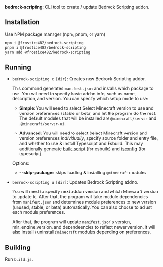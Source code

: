 __bedrock-scripting__: CLI tool to create / update Bedrock Scripting addon.

## Installation

Use NPM package manager (npm, pnpm, or yarn)

```sh
npm i @frostice482/bedrock-scripting
pnpm i @frostice482/bedrock-scripting
yarn add @frostice482/bedrock-scripting
```

## Running

- `bedrock-scripting c [dir]`: Creates new Bedrock Scripting addon.

	This command generates `manifest.json` and installs which package to use.
	You will need to specify basic addon info, such as name, description, and version.
	You can specify which setup mode to use:

	- **Simple**: You will need to select Select Minecraft version to use and version preferences (stable or beta) and let the program do the rest. The default modules that will be installed are `@minecraft/server` and .`@minecraft/server-ui`.

	- **Advanced**: You will need to select Select Minecraft version and version preferences _individually_, specify source folder and entry file, and whether to use & install Typescript and Esbuild. This may additionally generate [build script](./res/build.mjs) (for esbuild) and [tsconfig](./res/tsconfig.json) (for typescript).

	Options:

	- **--skip-packages** skips loading & installing `@minecraft` modules

- `bedrock-scripting u [dir]`: Updates Bedrock Scripting addno.

	You will need to specify next addon version and which Minecraft version to update to. After that, the program will take module dependencies from `manifest.json` and determines module preferences to new version (unused, stable, or beta) automatically. You can also choose to adjust each module preferences.

	After that, the program will update `manifest.json`'s version, min_engine_version, and dependeencies to reflect newer version. It will also install / uninstall `@minecraft` modules depending on preferences.

## Building

Run `build.js`.